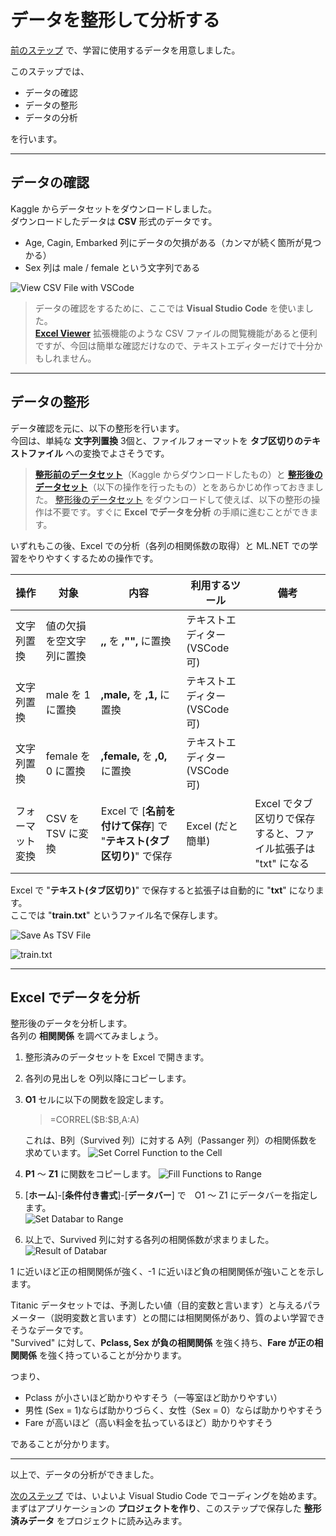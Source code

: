 # データを整形して分析する

[前のステップ](./01_preparedata.md) で、学習に使用するデータを用意しました。

このステップでは、

- データの確認
- データの整形
- データの分析

を行います。

---

## データの確認

Kaggle からデータセットをダウンロードしました。  
ダウンロードしたデータは **CSV** 形式のデータです。  

- Age, Cagin, Embarked 列にデータの欠損がある（カンマが続く箇所が見つかる）
- Sex 列は male / female という文字列である

![View CSV File with VSCode](./images/02/csv_view_with_vscode.jpg)
> データの確認をするために、ここでは **Visual Studio Code** を使いました。  
> [**Excel Viewer**](https://marketplace.visualstudio.com/items?itemName=GrapeCity.gc-excelviewer) 拡張機能のような CSV ファイルの閲覧機能があると便利ですが、今回は簡単な確認だけなので、テキストエディターだけで十分かもしれません。

---

## データの整形

データ確認を元に、以下の整形を行います。  
今回は、単純な **文字列置換** 3個と、ファイルフォーマットを **タブ区切りのテキストファイル** への変換でよさそうです。

> [**整形前のデータセット**](./dataset/raw_dataset.zip)（Kaggle からダウンロードしたもの）と  [**整形後のデータセット**](./dataset/format_dataset.zip)（以下の操作を行ったもの）とをあらかじめ作っておきました。
> [整形後のデータセット](./dataset/format_dataset.zip) をダウンロードして使えば、以下の整形の操作は不要です。すぐに **Excel でデータを分析** の手順に進むことができます。

いずれもこの後、Excel での分析（各列の相関係数の取得）と ML.NET での学習をやりやすくするための操作です。

|操作|対象|内容|利用するツール|備考|
|---|---|---|---|---|
|文字列置換|値の欠損を空文字列に置換| **,,** を **,"",** に置換|テキストエディター (VSCode 可)| |
|文字列置換|male を 1 に置換| **,male,** を **,1,** に置換|テキストエディター (VSCode 可)| |
|文字列置換|female を 0 に置換| **,female,** を **,0,** に置換|テキストエディター (VSCode 可)| |
|フォーマット変換|CSV を TSV に変換|Excel で [**名前を付けて保存**] で "**テキスト(タブ区切り)**" で保存|Excel (だと簡単)| Excel でタブ区切りで保存すると、ファイル拡張子は "txt" になる |

Excel で "**テキスト(タブ区切り)**" で保存すると拡張子は自動的に "**txt**" になります。  
ここでは "**train.txt**" というファイル名で保存します。

![Save As TSV File](./images/02/save_as_tsv.jpg)

![train.txt](./images/02/train_txt.jpg)

---

## Excel でデータを分析

整形後のデータを分析します。  
各列の **相関関係** を調べてみましょう。

1. 整形済みのデータセットを Excel で開きます。
2. 各列の見出しを O列以降にコピーします。
3. **O1** セルに以下の関数を設定します。  
   > =CORREL(\$B:\$B,A:A)

   これは、B列（Survived 列）に対する A列（Passanger 列）の相関係数を求めています。
   ![Set Correl Function to the Cell](./images/02/set_correl_function.jpg)

4. **P1** ～ **Z1** に関数をコピーします。
   ![Fill Functions to Range](./images/02/fill_functions_to_range.jpg)

5. [**ホーム**]-[**条件付き書式**]-[**データバー**] で　O1 ～ Z1 にデータバーを指定します。  
   ![Set Databar to Range](./images/02/set_databar_to_range.jpg)

6. 以上で、Survived 列に対する各列の相関係数が求まりました。
   ![Result of Databar](./images/02/result_setting_databar.jpg)

1 に近いほど正の相関関係が強く、-1 に近いほど負の相関関係が強いことを示します。

Titanic データセットでは、予測したい値（目的変数と言います）と与えるパラメーター（説明変数と言います）との間には相関関係があり、質のよい学習できそうなデータです。  
"Survived" に対して、**Pclass, Sex が負の相関関係** を強く持ち、**Fare が正の相関関係** を強く持っていることが分かります。

つまり、

- Pclass が小さいほど助かりやすそう（一等室ほど助かりやすい）
- 男性 (Sex = 1)ならば助かりづらく、女性（Sex = 0）ならば助かりやすそう
- Fare が高いほど（高い料金を払っているほど）助かりやすそう

であることが分かります。

---

以上で、データの分析ができました。

[次のステップ](./03_prepareloaddata.md) では、いよいよ Visual Studio Code でコーディングを始めます。  
まずはアプリケーションの **プロジェクトを作り**、このステップで保存した **整形済みデータ** をプロジェクトに読み込みます。
